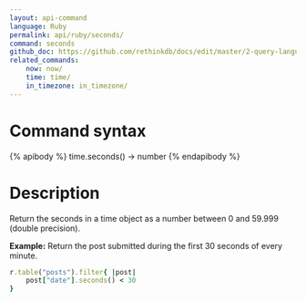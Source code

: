 ```yaml
---
layout: api-command 
language: Ruby
permalink: api/ruby/seconds/
command: seconds 
github_doc: https://github.com/rethinkdb/docs/edit/master/2-query-language/api/ruby/dates-and-times/seconds.md
related_commands:
    now: now/
    time: time/
    in_timezone: in_timezone/
---
```


# Command syntax #

{% apibody %}
time.seconds() &rarr; number
{% endapibody %}

# Description #

Return the seconds in a time object as a number between 0 and 59.999 (double precision).

__Example:__ Return the post submitted during the first 30 seconds of every minute.

```rb
r.table("posts").filter{ |post|
    post["date"].seconds() < 30
}
```

